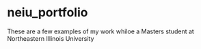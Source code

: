 neiu_portfolio
==============

These are a few examples of my work whiloe a Masters student at Northeastern Illinois University
